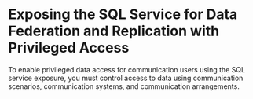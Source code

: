 <!-- loio70b2fc2a9e37475b993d4e6fd6d3eb07 -->

# Exposing the SQL Service for Data Federation and Replication with Privileged Access

To enable privileged data access for communication users using the SQL service exposure, you must control access to data using communication scenarios, communication systems, and communication arrangements.

